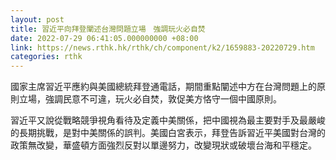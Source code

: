 ```yaml
---
layout: post
title: 習近平向拜登闡述台灣問題立場　強調玩火必自焚
date: 2022-07-29 06:41:05.000000000 +08:00
link: https://news.rthk.hk/rthk/ch/component/k2/1659883-20220729.htm
categories: rthk
---
```


國家主席習近平應約與美國總統拜登通電話，期間重點闡述中方在台灣問題上的原則立場，強調民意不可違，玩火必自焚，敦促美方恪守一個中國原則。

習近平又說從戰略競爭視角看待及定義中美關係，把中國視為最主要對手及最嚴峻的長期挑戰，是對中美關係的誤判。美國白宮表示，拜登告訴習近平美國對台灣的政策無改變，華盛頓方面強烈反對以單邊努力，改變現狀或破壞台海和平穩定。
